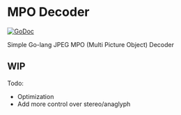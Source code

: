 # MPO Decoder

[![GoDoc](https://godoc.org/github.com/donatj/mpo?status.svg)](https://godoc.org/github.com/donatj/mpo)

Simple Go-lang JPEG MPO (Multi Picture Object) Decoder

## WIP

Todo:
- Optimization
- Add more control over stereo/anaglyph
